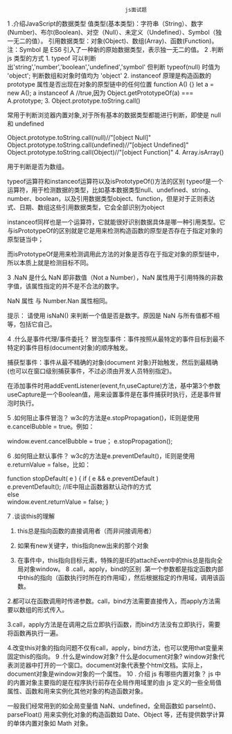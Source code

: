                                           js面试题
1 .介绍JavaScript的数据类型
值类型(基本类型)：字符串（String）、数字(Number)、布尔(Boolean)、对空（Null）、未定义（Undefined）、Symbol（独一无二的值）。
引用数据类型：对象(Object)、数组(Array)、函数(Function)。
注：Symbol 是 ES6 引入了一种新的原始数据类型，表示独一无二的值。
2 .判断 js 类型的方式
        1. typeof
可以判断出'string','number','boolean','undefined','symbol'
但判断 typeof(null) 时值为 'object'; 判断数组和对象时值均为 'object'
        2. instanceof
原理是构造函数的 prototype 属性是否出现在对象的原型链中的任何位置
function A() {}
let a = new A();
a instanceof A     //true,因为 Object.getPrototypeOf(a) === A.prototype;
        3. Object.prototype.toString.call()

常用于判断浏览器内置对象,对于所有基本的数据类型都能进行判断，即使是 null 和 undefined

Object.prototype.toString.call(null)//"[object Null]"
Object.prototype.toString.call(undefined)//"[object Undefined]"
Object.prototype.toString.call(Object)//"[object Function]"
        4. Array.isArray()

用于判断是否为数组。

typeof运算符和instanceof运算符以及isPrototypeOf()方法的区别
typeof是一个运算符，用于检测数据的类型，比如基本数据类型null、undefined、string、number、boolean，以及引用数据类型object、function，但是对于正则表达式、日期、数组这些引用数据类型，它会全部识别为object

instanceof同样也是一个运算符，它就能很好识别数据具体是哪一种引用类型。它与isPrototypeOf的区别就是它是用来检测构造函数的原型是否存在于指定对象的原型链当中；

而isPrototypeOf是用来检测调用此方法的对象是否存在于指定对象的原型链中，所以本质上就是检测目标不同。

3 .NaN 是什么
NaN 即非数值（Not a Number），NaN 属性用于引用特殊的非数字值，该属性指定的并不是不合法的数字。

NaN 属性 与 Number.Nan 属性相同。

提示： 请使用 isNaN() 来判断一个值是否是数字。原因是 NaN 与所有值都不相等，包括它自己。

4 .什么是事件代理/事件委托？
冒泡型事件：事件按照从最特定的事件目标到最不特定的事件目标(document对象)的顺序触发。

捕获型事件：事件从最不精确的对象(document 对象)开始触发，然后到最精确(也可以在窗口级别捕获事件，不过必须由开发人员特别指定)。

在添加事件时用addEventListener(event,fn,useCapture)方法，基中第3个参数useCapture是一个Boolean值，用来设置事件是在事件捕获时执行，还是事件冒泡时执行。

5 .如何阻止事件冒泡？
w3c的方法是e.stopPropagation()，IE则是使用e.cancelBubble = true。例如：

window.event.cancelBubble = true；
e.stopPropagation();

6 .如何阻止默认事件？
w3c的方法是e.preventDefault()，IE则是使用e.returnValue = false，比如：

function stopDefault( e ) { 
 if ( e && e.preventDefault )         
   e.preventDefault(); //IE中阻止函数器默认动作的方式  
 else          
   window.event.returnValue = false; 
}

7 .谈谈this的理解
1) this总是指向函数的直接调用者（而非间接调用者）

2) 如果有new关键字，this指向new出来的那个对象

3) 在事件中，this指向目标元素，特殊的是IE的attachEvent中的this总是指向全局对象window。
8 .call，apply，bind的区别
.第一个参数都是指定函数内部中this的指向（函数执行时所在的作用域），然后根据指定的作用域，调用该函数。

2.都可以在函数调用时传递参数。call，bind方法需要直接传入，而apply方法需要以数组的形式传入。

3.call，apply方法是在调用之后立即执行函数，而bind方法没有立即执行，需要将函数再执行一遍。

4.改变this对象的指向问题不仅有call，apply，bind方法，也可以使用that变量来固定this的指向。
9 .什么是window对象? 什么是document对象?
window对象代表浏览器中打开的一个窗口。document对象代表整个html文档。实际上，document对象是window对象的一个属性。
10 . 介绍 js 有哪些内置对象？
js 中的内置对象主要指的是在程序执行前存在全局作用域里的由 js 定义的一些全局值属性、函数和用来实例化其他对象的构造函数对象。

一般我们经常用到的如全局变量值 NaN、undefined，全局函数如 parseInt()、parseFloat() 用来实例化对象的构造函数如 Date、Object 等，还有提供数学计算的单体内置对象如 Math 对象。
